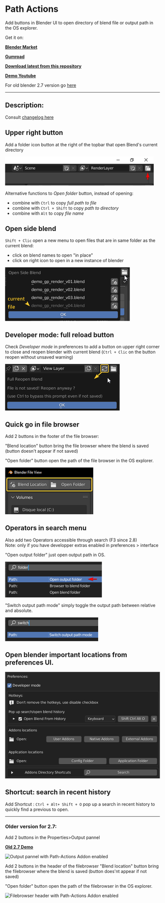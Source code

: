 # Path Actions

Add buttons in Blender UI to open directory of blend file or output path in the OS explorer.

Get it on:

**[Blender Market](https://blendermarket.com/products/path-actions)**

**[Gumroad](https://pullusb.gumroad.com/l/path_actions)**

**[Download latest from this repository](https://github.com/Pullusb/SB_path_actions/archive/refs/heads/master.zip)**

**[Demo Youtube](https://www.youtube.com/watch?v=MUz2RAfHA3I)**

For old blender 2.7 version go [here](https://github.com/Pullusb/SB_blender_addons_old_2_7)
  
--------

## Description:

Consult [changelog here](CHANGELOG.md)

## Upper right button

Add a folder icon button at the right of the topbar that open Blend's current directory

![OpenBlendFolder](https://github.com/Pullusb/images_repo/blob/master/Bl_PathAction_OpenBlendFolder28.png)
  
Alternative functions to _Open folder_ button, instead of opening:

- combine with `Ctrl` to copy _full path to file_ 
- combine with `Ctrl + Shift` to copy _path to directory_ 
- combine with `Alt` to copy _file name_

## Open side blend

`Shift + Clic` open a new menu to open files that are in same folder as the current blend:
  - click on blend names to open "in place"
  - click on right icon to open in a new instance of blender


![Open side blend](https://github.com/Pullusb/images_repo/blob/master/PA_v2_open_side_blend.png)

## Developer mode: full reload button

Check _Developer mode_ in preferences to add a button on upper right corner to close and reopen blender with current blend (`Ctrl + Clic` on the button reopen without unsaved warning)

![Dev mode](https://github.com/Pullusb/images_repo/blob/master/PA_v2_dev_fullreload.png)

## Quick go in file browser

Add 2 buttons in the footer of the file browser:
  
"Blend location" button bring the file browser where the blend is saved (button doesn't appear if not saved)
  
"Open folder" button open the path of the file browser in the OS explorer.

![Browser](https://github.com/Pullusb/images_repo/blob/master/PA_v2_filebrowser.png)

<!-- ![Browser](https://github.com/Pullusb/images_repo/blob/master/Bl_PathAction_Browser28.png) -->
  

## Operators in search menu

Also add two Operators accessible through search (F3 since 2.8)  
Note: only if you have developper extras enabled in preferences > interface

"Open output folder" just open output path in OS.

![openOutput](https://github.com/Pullusb/images_repo/blob/master/Bl_PathAction_openOutput28.png)
  
"Switch output path mode" simply toggle the output path between relative and absolute.

![switchPath](https://github.com/Pullusb/images_repo/blob/master/Bl_PathAction_switchPath28.png)



## Open blender important locations from preferences UI.

![prefs](https://github.com/Pullusb/images_repo/blob/master/PA_v2_prefs.png)


## Shortcut: search in recent history

Add Shortcut : `Ctrl + Alt+ Shift + O` pop up a search in recent history to quickly find a previous to open.


--------

### Older version for 2.7:
Add 2 buttons in the Properties>Output pannel

**[Old 2.7 Demo](https://youtu.be/DBHRc0oE7rI)**

![Output pannel with Path-Actions Addon enabled](http://www.samuelbernou.fr/imgs/git/Addon_PathAction_screen_output-tab.PNG)

Add 2 buttons in the header of the filebrowser
"Blend location" button bring the filebrowser where the blend is saved (button does'nt appear if not saved)

"Open folder" button open the path of the filebrowser in the OS explorer.

![Filebrowser header with Path-Actions Addon enabled](http://www.samuelbernou.fr/imgs/git/Addon_PathAction_screen_filebrower-tab.png)
